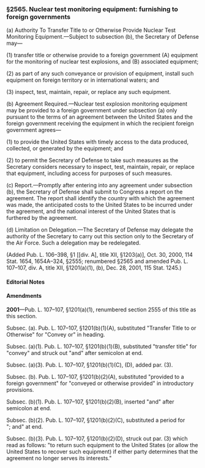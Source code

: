 ### §2565. Nuclear test monitoring equipment: furnishing to foreign governments ###

(a) Authority To Transfer Title to or Otherwise Provide Nuclear Test Monitoring Equipment.—Subject to subsection (b), the Secretary of Defense may—

(1) transfer title or otherwise provide to a foreign government (A) equipment for the monitoring of nuclear test explosions, and (B) associated equipment;

(2) as part of any such conveyance or provision of equipment, install such equipment on foreign territory or in international waters; and

(3) inspect, test, maintain, repair, or replace any such equipment.

(b) Agreement Required.—Nuclear test explosion monitoring equipment may be provided to a foreign government under subsection (a) only pursuant to the terms of an agreement between the United States and the foreign government receiving the equipment in which the recipient foreign government agrees—

(1) to provide the United States with timely access to the data produced, collected, or generated by the equipment; and

(2) to permit the Secretary of Defense to take such measures as the Secretary considers necessary to inspect, test, maintain, repair, or replace that equipment, including access for purposes of such measures.

(c) Report.—Promptly after entering into any agreement under subsection (b), the Secretary of Defense shall submit to Congress a report on the agreement. The report shall identify the country with which the agreement was made, the anticipated costs to the United States to be incurred under the agreement, and the national interest of the United States that is furthered by the agreement.

(d) Limitation on Delegation.—The Secretary of Defense may delegate the authority of the Secretary to carry out this section only to the Secretary of the Air Force. Such a delegation may be redelegated.

(Added Pub. L. 106–398, §1 [[div. A], title XII, §1203(a)], Oct. 30, 2000, 114 Stat. 1654, 1654A–324, §2555; renumbered §2565 and amended Pub. L. 107–107, div. A, title XII, §1201(a)(1), (b), Dec. 28, 2001, 115 Stat. 1245.)

#### **Editorial Notes** ####

#### Amendments ####

**2001**—Pub. L. 107–107, §1201(a)(1), renumbered section 2555 of this title as this section.

Subsec. (a). Pub. L. 107–107, §1201(b)(1)(A), substituted "Transfer Title to or Otherwise" for "Convey or" in heading.

Subsec. (a)(1). Pub. L. 107–107, §1201(b)(1)(B), substituted "transfer title" for "convey" and struck out "and" after semicolon at end.

Subsec. (a)(3). Pub. L. 107–107, §1201(b)(1)(C), (D), added par. (3).

Subsec. (b). Pub. L. 107–107, §1201(b)(2)(A), substituted "provided to a foreign government" for "conveyed or otherwise provided" in introductory provisions.

Subsec. (b)(1). Pub. L. 107–107, §1201(b)(2)(B), inserted "and" after semicolon at end.

Subsec. (b)(2). Pub. L. 107–107, §1201(b)(2)(C), substituted a period for "; and" at end.

Subsec. (b)(3). Pub. L. 107–107, §1201(b)(2)(D), struck out par. (3) which read as follows: "to return such equipment to the United States (or allow the United States to recover such equipment) if either party determines that the agreement no longer serves its interests."